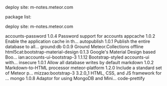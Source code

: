 deploy site:  m-notes.meteor.com


package list:

deploy site:  m-notes.meteor.com


accounts-password                   1.0.4  Password support for accounts
appcache                            1.0.2  Enable the application cache in th...
autopublish                         1.0.1  Publish the entire database to all...
ground:db                           0.0.9  Ground Meteor.Collections offline
html5cat:bootstrap-material-design  0.1.3  Google's Material Design based Boo...
ian:accounts-ui-bootstrap-3         1.1.12  Bootstrap-styled accounts-ui with...
insecure                            1.0.1  Allow all database writes by default
markdown                            1.0.2  Markdown-to-HTML processor
meteor-platform                     1.2.0  Include a standard set of Meteor p...
mizzao:bootstrap-3                  3.2.0_1  HTML, CSS, and JS framework for ...
mongo                                1.0.8  Adaptor for using MongoDB and Mini...
code-prettify


